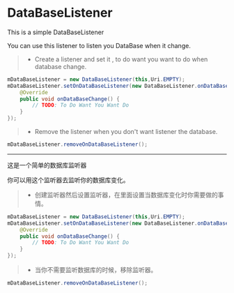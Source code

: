 # DataBaseListener
This is a simple DataBaseListener

You can use this listener to listen you DataBase when it change.

> * Create a listener and set it , to do want you want to do when database change.
```java
mDataBaseListener = new DataBaseListener(this,Uri.EMPTY);
mDataBaseListener.setOnDataBaseListener(new DataBaseListener.onDataBaseListener() {
    @Override
    public void onDataBaseChange() {
        // TODO: To Do Want You Want Do
    }
});
```   

> * Remove the listener when you don't want listener the database.
```java
mDataBaseListener.removeOnDataBaseListener();
``` 

------
这是一个简单的数据库监听器

你可以用这个监听器去监听你的数据库变化。

> * 创建监听器然后设置监听器，在里面设置当数据库变化时你需要做的事情。
```java
mDataBaseListener = new DataBaseListener(this,Uri.EMPTY);
mDataBaseListener.setOnDataBaseListener(new DataBaseListener.onDataBaseListener() {
    @Override
    public void onDataBaseChange() {
        // TODO: To Do Want You Want Do
    }
});
```   

> * 当你不需要监听数据库的时候，移除监听器。
```java
mDataBaseListener.removeOnDataBaseListener();
``` 
